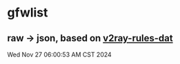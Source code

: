 # gfwlist
## raw -> json, based on [v2ray-rules-dat](https://github.com/Loyalsoldier/v2ray-rules-dat)
Wed Nov 27 06:00:53 AM CST 2024

